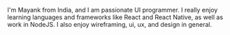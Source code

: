 I'm Mayank from India, and I am passionate UI programmer. I really enjoy learning languages and frameworks like React and React Native, as well as work in NodeJS. I also enjoy wireframing, ui, ux, and design in general.
